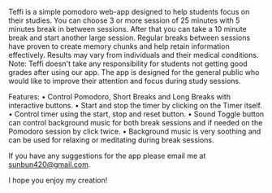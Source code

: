 Teffi is a simple pomodoro web-app designed to help students focus on their studies. You can choose 3 or more session of 25 minutes with 5 minutes break in between sessions. After that you can take a 10 minute break and start another large session. Regular breaks between sessions have proven to create memory chunks and help retain information effectively. Results may vary from individuals and their medical conditions. Note: Teffi doesn't take any responsibility for students not getting good grades after using our app. The app is designed for the general public who would like to improve their attention and focus during study sessions. 

Features:
• Control Pomodoro, Short Breaks and Long Breaks with interactive buttons.
• Start and stop the timer by clicking on the Timer itself.
• Control timer using the start, stop and reset button.
• Sound Toggle button can control background music for both break sessions and if needed on the Pomodoro session by click twice.
• Background music is very soothing and can be used for relaxing or meditating during break sessions. 

If you have any suggestions for the app please email me at sunbun420@gmail.com.

I hope you enjoy my creation! 
